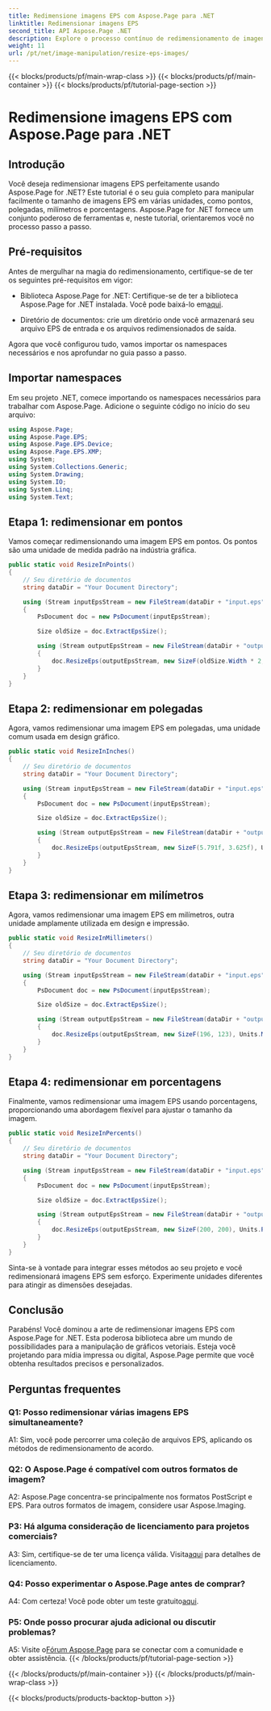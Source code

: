 ```yaml
---
title: Redimensione imagens EPS com Aspose.Page para .NET
linktitle: Redimensionar imagens EPS
second_title: API Aspose.Page .NET
description: Explore o processo contínuo de redimensionamento de imagens EPS em .NET usando Aspose.Page. Obtenha precisão em pontos, polegadas, milímetros e porcentagens sem esforço.
weight: 11
url: /pt/net/image-manipulation/resize-eps-images/
---
```


{{< blocks/products/pf/main-wrap-class >}}
{{< blocks/products/pf/main-container >}}
{{< blocks/products/pf/tutorial-page-section >}}

# Redimensione imagens EPS com Aspose.Page para .NET

## Introdução

Você deseja redimensionar imagens EPS perfeitamente usando Aspose.Page for .NET? Este tutorial é o seu guia completo para manipular facilmente o tamanho de imagens EPS em várias unidades, como pontos, polegadas, milímetros e porcentagens. Aspose.Page for .NET fornece um conjunto poderoso de ferramentas e, neste tutorial, orientaremos você no processo passo a passo.

## Pré-requisitos

Antes de mergulhar na magia do redimensionamento, certifique-se de ter os seguintes pré-requisitos em vigor:

-  Biblioteca Aspose.Page for .NET: Certifique-se de ter a biblioteca Aspose.Page for .NET instalada. Você pode baixá-lo em[aqui](https://releases.aspose.com/page/net/).

- Diretório de documentos: crie um diretório onde você armazenará seu arquivo EPS de entrada e os arquivos redimensionados de saída.

Agora que você configurou tudo, vamos importar os namespaces necessários e nos aprofundar no guia passo a passo.

## Importar namespaces

Em seu projeto .NET, comece importando os namespaces necessários para trabalhar com Aspose.Page. Adicione o seguinte código no início do seu arquivo:

```csharp
using Aspose.Page;
using Aspose.Page.EPS;
using Aspose.Page.EPS.Device;
using Aspose.Page.EPS.XMP;
using System;
using System.Collections.Generic;
using System.Drawing;
using System.IO;
using System.Linq;
using System.Text;
```

## Etapa 1: redimensionar em pontos

Vamos começar redimensionando uma imagem EPS em pontos. Os pontos são uma unidade de medida padrão na indústria gráfica.

```csharp
public static void ResizeInPoints()
{
    // Seu diretório de documentos
    string dataDir = "Your Document Directory";

    using (Stream inputEpsStream = new FileStream(dataDir + "input.eps", FileMode.Open, FileAccess.Read))
    {
        PsDocument doc = new PsDocument(inputEpsStream);

        Size oldSize = doc.ExtractEpsSize();

        using (Stream outputEpsStream = new FileStream(dataDir + "output_resize_points.eps", FileMode.Create, FileAccess.Write))
        {
            doc.ResizeEps(outputEpsStream, new SizeF(oldSize.Width * 2, oldSize.Height * 2), Units.Points);
        }
    }
}
```

## Etapa 2: redimensionar em polegadas

Agora, vamos redimensionar uma imagem EPS em polegadas, uma unidade comum usada em design gráfico.

```csharp
public static void ResizeInInches()
{
    // Seu diretório de documentos
    string dataDir = "Your Document Directory";

    using (Stream inputEpsStream = new FileStream(dataDir + "input.eps", FileMode.Open, FileAccess.Read))
    {
        PsDocument doc = new PsDocument(inputEpsStream);

        Size oldSize = doc.ExtractEpsSize();

        using (Stream outputEpsStream = new FileStream(dataDir + "output_resize_inches.eps", FileMode.Create, FileAccess.Write))
        {
            doc.ResizeEps(outputEpsStream, new SizeF(5.791f, 3.625f), Units.Inches);
        }
    }
}
```

## Etapa 3: redimensionar em milímetros

Agora, vamos redimensionar uma imagem EPS em milímetros, outra unidade amplamente utilizada em design e impressão.

```csharp
public static void ResizeInMillimeters()
{
    // Seu diretório de documentos
    string dataDir = "Your Document Directory";

    using (Stream inputEpsStream = new FileStream(dataDir + "input.eps", FileMode.Open, FileAccess.Read))
    {
        PsDocument doc = new PsDocument(inputEpsStream);

        Size oldSize = doc.ExtractEpsSize();

        using (Stream outputEpsStream = new FileStream(dataDir + "output_resize_mms.eps", FileMode.Create, FileAccess.Write))
        {
            doc.ResizeEps(outputEpsStream, new SizeF(196, 123), Units.Millimeters);
        }
    }
}
```

## Etapa 4: redimensionar em porcentagens

Finalmente, vamos redimensionar uma imagem EPS usando porcentagens, proporcionando uma abordagem flexível para ajustar o tamanho da imagem.

```csharp
public static void ResizeInPercents()
{
    // Seu diretório de documentos
    string dataDir = "Your Document Directory";

    using (Stream inputEpsStream = new FileStream(dataDir + "input.eps", FileMode.Open, FileAccess.Read))
    {
        PsDocument doc = new PsDocument(inputEpsStream);

        Size oldSize = doc.ExtractEpsSize();

        using (Stream outputEpsStream = new FileStream(dataDir + "output_resize_percents.eps", FileMode.Create, FileAccess.Write))
        {
            doc.ResizeEps(outputEpsStream, new SizeF(200, 200), Units.Percents);
        }
    }
}
```

Sinta-se à vontade para integrar esses métodos ao seu projeto e você redimensionará imagens EPS sem esforço. Experimente unidades diferentes para atingir as dimensões desejadas.

## Conclusão

Parabéns! Você dominou a arte de redimensionar imagens EPS com Aspose.Page for .NET. Esta poderosa biblioteca abre um mundo de possibilidades para a manipulação de gráficos vetoriais. Esteja você projetando para mídia impressa ou digital, Aspose.Page permite que você obtenha resultados precisos e personalizados.

## Perguntas frequentes

### Q1: Posso redimensionar várias imagens EPS simultaneamente?

A1: Sim, você pode percorrer uma coleção de arquivos EPS, aplicando os métodos de redimensionamento de acordo.

### Q2: O Aspose.Page é compatível com outros formatos de imagem?

A2: Aspose.Page concentra-se principalmente nos formatos PostScript e EPS. Para outros formatos de imagem, considere usar Aspose.Imaging.

### P3: Há alguma consideração de licenciamento para projetos comerciais?

 A3: Sim, certifique-se de ter uma licença válida. Visita[aqui](https://purchase.aspose.com/buy) para detalhes de licenciamento.

### Q4: Posso experimentar o Aspose.Page antes de comprar?

 A4: Com certeza! Você pode obter um teste gratuito[aqui](https://releases.aspose.com/).

### P5: Onde posso procurar ajuda adicional ou discutir problemas?

 A5: Visite o[Fórum Aspose.Page](https://forum.aspose.com/c/page/39) para se conectar com a comunidade e obter assistência.
{{< /blocks/products/pf/tutorial-page-section >}}

{{< /blocks/products/pf/main-container >}}
{{< /blocks/products/pf/main-wrap-class >}}

{{< blocks/products/products-backtop-button >}}
